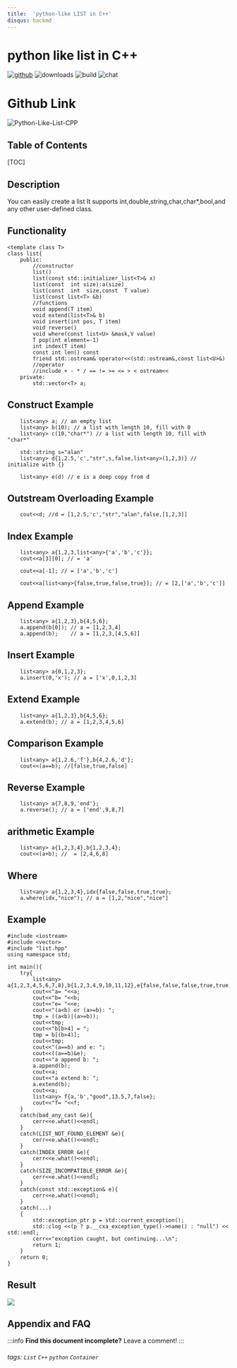 ```yaml
---
title:  'python-like LIST in C++'
disqus: hackmd
---
```


python like list in C++
===
[ ![github](https://img.shields.io/badge/github-alan890104-brightgreen.svg)](https://github.com/alan890104/Python-Like-List-CPP)
![downloads](https://img.shields.io/static/v1?label=size&message=30KB&color=<SUCCESS>)
![build](https://img.shields.io/appveyor/ci/:user/:repo.svg)
![chat](https://img.shields.io/discord/:serverId.svg)

# Github Link
![Python-Like-List-CPP](https://github.com/alan890104/Python-Like-List-CPP)

## Table of Contents
[TOC]

## Description
You can easily create a list 
It supports int,double,string,char,char*,bool,and any other user-defined class.

## Functionality
```cpp=
<template class T>
class list{
    public:
        //constructor
        list()
        list(const std::initializer_list<T>& x)
        list(const  int size):a(size)
        list(const  int  size,const  T value)
        list(const list<T> &b)
        //functions
        void append(T item)
        void extend(list<T>& b)
        void insert(int pos, T item)
        void reverse()
        void where(const list<U> &mask,V value)
        T pop(int element=-1)
        int index(T item)
        const int len() const
        friend std::ostream& operator<<(std::ostream&,const list<U>&)
        //operator
        //include + - * / == != >= <= > < ostream<<
    private:
        std::vector<T> a;
```

## Construct Example
```cpp=
	list<any> a; // an empty list
	list<any> b(10); // a list with length 10, fill with 0
	list<any> c(10,"char*") // a list with length 10, fill with "char*"
	
	std::string s="alan"
	list<any> d{1,2.5,'c',"str",s,false,list<any>(1,2,3)} // initialize with {} 
	
	list<any> e(d) // e is a deep copy from d
```

## Outstream Overloading Example
```cpp=
	cout<<d; //d = [1,2.5,'c',"str","alan",false,[1,2,3]]
```

## Index Example
```cpp=
	list<any> a{1,2,3,list<any>{'a','b','c'}};
	cout<<a[3][0]; // = 'a'
	
	cout<<a[-1]; // = ['a','b','c']
	
	cout<<a[list<any>{false,true,false,true}]; // = [2,['a','b','c']]
```

## Append Example
```cpp=
	list<any> a{1,2,3},b{4,5,6};
	a.append(b[0]); // a = [1,2,3,4]
	a.append(b);    // a = [1,2,3,[4,5,6]]
```

## Insert Example
```cpp=
	list<any> a{0,1,2,3};
	a.insert(0,'x'); // a = ['x',0,1,2,3]
```

## Extend Example
```cpp=
	list<any> a{1,2,3},b{4,5,6};
	a.extend(b); // a = [1,2,3,4,5,6]
```

## Comparison Example
```cpp=
	list<any> a{1,2.6,'f'},b{4,2.6,'d'};
	cout<<(a==b); //[false,true,false]
```

## Reverse Example
```cpp=
	list<any> a{7,8,9,'end'};
	a.reverse(); // a = ['end',9,8,7]
```

## arithmetic Example
```cpp=
	list<any> a{1,2,3,4},b{1,2,3,4};
	cout<<(a+b); //  = [2,4,6,8]
```

## Where 
```cpp=
	list<any> a{1,2,3,4},idx{false,false,true,true};
	a.where(idx,"nice"); // a = [1,2,"nice","nice"]
```

## Example
```cpp=
#include <iostream>
#include <vector>
#include "list.hpp"
using namespace std;

int main(){
    try{
        list<any> a{1,2,3,4,5,6,7,8},b{1,2,3,4,9,10,11,12},e{false,false,false,true,true,true,true,true},tmp;
        cout<<"a= "<<a;
        cout<<"b= "<<b;
        cout<<"e= "<<e;
        cout<<"(a<b) or (a>=b): ";
        tmp = ((a<b)|(a>=b));
        cout<<tmp;
        cout<<"b[b>4] = ";
        tmp = b[(b>4)];
        cout<<tmp;
        cout<<"(a==b) and e: ";
        cout<<((a==b)&e);
        cout<<"a append b: ";
        a.append(b);
        cout<<a;
        cout<<"a extend b: ";
        a.extend(b);
        cout<<a;
        list<any> f{a,'b',"good",13.5,7,false};
        cout<<"f= "<<f;
    }
    catch(bad_any_cast &e){
        cerr<<e.what()<<endl;
    }
    catch(LIST_NOT_FOUND_ELEMENT &e){
        cerr<<e.what()<<endl;
    }
    catch(INDEX_ERROR &e){
        cerr<<e.what()<<endl;
    }
    catch(SIZE_INCOMPATIBLE_ERROR &e){
        cerr<<e.what()<<endl;
    }
    catch(const std::exception& e){
        cerr<<e.what()<<endl;
    }
    catch(...)
    {
        std::exception_ptr p = std::current_exception();
        std::clog <<(p ? p.__cxa_exception_type()->name() : "null") << std::endl;
        cerr<<"exception caught, but continuing...\n";
        return 1;
    }
    return 0;
}

```
## Result
![](https://i.imgur.com/pnZZ06W.png)


## Appendix and FAQ

:::info
**Find this document incomplete?** Leave a comment!
:::

###### tags: `List` `C++` `python` `Container`
